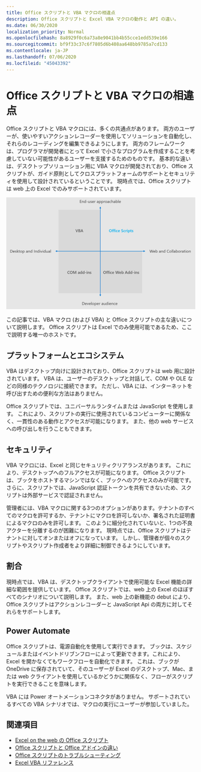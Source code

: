 ```yaml
---
title: Office スクリプトと VBA マクロの相違点
description: Office スクリプトと Excel VBA マクロの動作と API の違い。
ms.date: 06/30/2020
localization_priority: Normal
ms.openlocfilehash: 8a8929f0c6a73a8e9041bb4b55cce1edd539e166
ms.sourcegitcommit: bf9f33c37c6f7805d6b408aa648bb9785a7cd133
ms.contentlocale: ja-JP
ms.lasthandoff: 07/06/2020
ms.locfileid: "45043392"
---
```

# <a name="differences-between-office-scripts-and-vba-macros"></a>Office スクリプトと VBA マクロの相違点

Office スクリプトと VBA マクロには、多くの共通点があります。 両方のユーザーが、使いやすいアクションレコーダーを使用してソリューションを自動化し、それらのレコーディングを編集できるようにします。 両方のフレームワークは、プログラマが開発者にとって Excel で小さなプログラムを作成することを考慮していない可能性があるユーザーを支援するためのものです。
基本的な違いは、デスクトップソリューション用に VBA マクロが開発されており、Office スクリプトが、ガイド原則としてクロスプラットフォームのサポートとセキュリティを使用して設計されているということです。 現時点では、Office スクリプトは web 上の Excel でのみサポートされています。

![さまざまな Office 機能拡張ソリューションに対するフォーカスの領域を示す4つの領域の図。 Office スクリプトと VBA マクロはどちらも、エンドユーザーがソリューションを作成できるように設計されていますが、Office スクリプトは web およびコラボレーション用に構築されています (ただし、VBA はデスクトップ用)。)](../images/office-programmability-diagram.png)

この記事では、VBA マクロ (および VBA) と Office スクリプトの主な違いについて説明します。 Office スクリプトは Excel でのみ使用可能であるため、ここで説明する唯一のホストです。

## <a name="platform-and-ecosystem"></a>プラットフォームとエコシステム

VBA はデスクトップ向けに設計されており、Office スクリプトは web 用に設計されています。 VBA は、ユーザーのデスクトップと対話して、COM や OLE などの同様のテクノロジに接続できます。 ただし、VBA には、インターネットを呼び出すための便利な方法はありません。

Office スクリプトでは、ユニバーサルランタイムまたは JavaScript を使用します。 これにより、スクリプトの実行に使用されているコンピューターに関係なく、一貫性のある動作とアクセスが可能になります。 また、他の web サービスへの呼び出しを行うこともできます。

## <a name="security"></a>セキュリティ

VBA マクロには、Excel と同じセキュリティクリアランスがあります。 これにより、デスクトップへのフルアクセスが可能になります。 Office スクリプトは、ブックをホストするマシンではなく、ブックへのアクセスのみが可能です。 さらに、スクリプトでは、JavaScript 認証トークンを共有できないため、スクリプトは外部サービスで認証されません。

管理者には、VBA マクロに関する3つのオプションがあります。テナントのすべてのマクロを許可するか、テナントにマクロを許可しないか、署名された証明書によるマクロのみを許可します。 このように細分化されていないと、1つの不良アクターを分離するのが困難になります。 現時点では、Office スクリプトはテナントに対してオンまたはオフになっています。 しかし、管理者が個々のスクリプトやスクリプト作成者をより詳細に制御できるようにしています。

## <a name="coverage"></a>割合

現時点では、VBA は、デスクトップクライアントで使用可能な Excel 機能の詳細な範囲を提供しています。 Office スクリプトでは、web 上の Excel のほぼすべてのシナリオについて説明します。 また、web 上の新機能の debut により、Office スクリプトはアクションレコーダーと JavaScript Api の両方に対してそれらをサポートします。

## <a name="power-automate"></a>Power Automate

Office スクリプトは、電源自動化を使用して実行できます。 ブックは、スケジュールまたはイベントドリブンフローによって更新できます。これにより、Excel を開かなくてもワークフローを自動化できます。 これは、ブックが OneDrive に保存されていて、そのユーザーが Excel のデスクトップ、Mac、または web クライアントを使用しているかどうかに関係なく、フローがスクリプトを実行できることを意味します。

VBA には Power オートメーションコネクタがありません。 サポートされているすべての VBA シナリオでは、マクロの実行にユーザーが参加していました。

## <a name="see-also"></a>関連項目

- [Excel on the web の Office スクリプト](../overview/excel.md)
- [Office スクリプトと Office アドインの違い](add-ins-differences.md)
- [Office スクリプトのトラブルシューティング](../testing/troubleshooting.md)
- [Excel VBA リファレンス](/office/vba/api/overview/excel)
